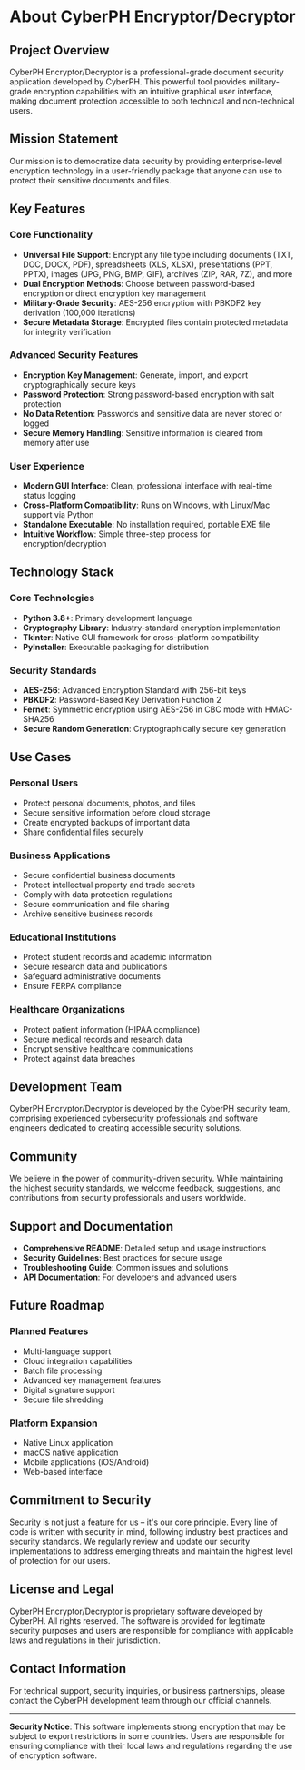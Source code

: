 # About CyberPH Encryptor/Decryptor

## Project Overview

CyberPH Encryptor/Decryptor is a professional-grade document security application developed by CyberPH. This powerful tool provides military-grade encryption capabilities with an intuitive graphical user interface, making document protection accessible to both technical and non-technical users.

## Mission Statement

Our mission is to democratize data security by providing enterprise-level encryption technology in a user-friendly package that anyone can use to protect their sensitive documents and files.

## Key Features

### Core Functionality
- **Universal File Support**: Encrypt any file type including documents (TXT, DOC, DOCX, PDF), spreadsheets (XLS, XLSX), presentations (PPT, PPTX), images (JPG, PNG, BMP, GIF), archives (ZIP, RAR, 7Z), and more
- **Dual Encryption Methods**: Choose between password-based encryption or direct encryption key management
- **Military-Grade Security**: AES-256 encryption with PBKDF2 key derivation (100,000 iterations)
- **Secure Metadata Storage**: Encrypted files contain protected metadata for integrity verification

### Advanced Security Features
- **Encryption Key Management**: Generate, import, and export cryptographically secure keys
- **Password Protection**: Strong password-based encryption with salt protection
- **No Data Retention**: Passwords and sensitive data are never stored or logged
- **Secure Memory Handling**: Sensitive information is cleared from memory after use

### User Experience
- **Modern GUI Interface**: Clean, professional interface with real-time status logging
- **Cross-Platform Compatibility**: Runs on Windows, with Linux/Mac support via Python
- **Standalone Executable**: No installation required, portable EXE file
- **Intuitive Workflow**: Simple three-step process for encryption/decryption

## Technology Stack

### Core Technologies
- **Python 3.8+**: Primary development language
- **Cryptography Library**: Industry-standard encryption implementation
- **Tkinter**: Native GUI framework for cross-platform compatibility
- **PyInstaller**: Executable packaging for distribution

### Security Standards
- **AES-256**: Advanced Encryption Standard with 256-bit keys
- **PBKDF2**: Password-Based Key Derivation Function 2
- **Fernet**: Symmetric encryption using AES-256 in CBC mode with HMAC-SHA256
- **Secure Random Generation**: Cryptographically secure key generation

## Use Cases

### Personal Users
- Protect personal documents, photos, and files
- Secure sensitive information before cloud storage
- Create encrypted backups of important data
- Share confidential files securely

### Business Applications
- Secure confidential business documents
- Protect intellectual property and trade secrets
- Comply with data protection regulations
- Secure communication and file sharing
- Archive sensitive business records

### Educational Institutions
- Protect student records and academic information
- Secure research data and publications
- Safeguard administrative documents
- Ensure FERPA compliance

### Healthcare Organizations
- Protect patient information (HIPAA compliance)
- Secure medical records and research data
- Encrypt sensitive healthcare communications
- Protect against data breaches

## Development Team

CyberPH Encryptor/Decryptor is developed by the CyberPH security team, comprising experienced cybersecurity professionals and software engineers dedicated to creating accessible security solutions.

## Community

We believe in the power of community-driven security. While maintaining the highest security standards, we welcome feedback, suggestions, and contributions from security professionals and users worldwide.

## Support and Documentation

- **Comprehensive README**: Detailed setup and usage instructions
- **Security Guidelines**: Best practices for secure usage
- **Troubleshooting Guide**: Common issues and solutions
- **API Documentation**: For developers and advanced users

## Future Roadmap

### Planned Features
- Multi-language support
- Cloud integration capabilities
- Batch file processing
- Advanced key management features
- Digital signature support
- Secure file shredding

### Platform Expansion
- Native Linux application
- macOS native application
- Mobile applications (iOS/Android)
- Web-based interface

## Commitment to Security

Security is not just a feature for us – it's our core principle. Every line of code is written with security in mind, following industry best practices and security standards. We regularly review and update our security implementations to address emerging threats and maintain the highest level of protection for our users.

## License and Legal

CyberPH Encryptor/Decryptor is proprietary software developed by CyberPH. All rights reserved. The software is provided for legitimate security purposes and users are responsible for compliance with applicable laws and regulations in their jurisdiction.

## Contact Information

For technical support, security inquiries, or business partnerships, please contact the CyberPH development team through our official channels.

---

**Security Notice**: This software implements strong encryption that may be subject to export restrictions in some countries. Users are responsible for ensuring compliance with their local laws and regulations regarding the use of encryption software.
